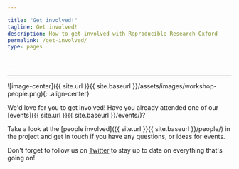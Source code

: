 ```yaml
---

title: "Get involved!"
tagline: Get involved!
description: How to get involved with Reproducible Research Oxford
permalink: /get-involved/
type: pages


---
```

---

![image-center]({{ site.url }}{{ site.baseurl }}/assets/images/workshop-people.png){: .align-center}

We'd love for you to get involved! Have you already attended one of our
[events]({{ site.url }}{{ site.baseurl }}/events/)?

Take a look at the [people involved]({{ site.url }}{{ site.baseurl }}/people/)
in the project and get in touch if you have any questions, or ideas for events.

Don't forget to follow us on [Twitter](http://twitter.com/RR_Oxford) to stay up
to date on everything that's going on!
